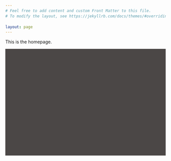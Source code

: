 ```yaml
---
# Feel free to add content and custom Front Matter to this file.
# To modify the layout, see https://jekyllrb.com/docs/themes/#overriding-theme-defaults

layout: page
---
```


This is the homepage.

<p><img src='/images/ben.jpg' alt='Ben Baker, yesterday'></p>